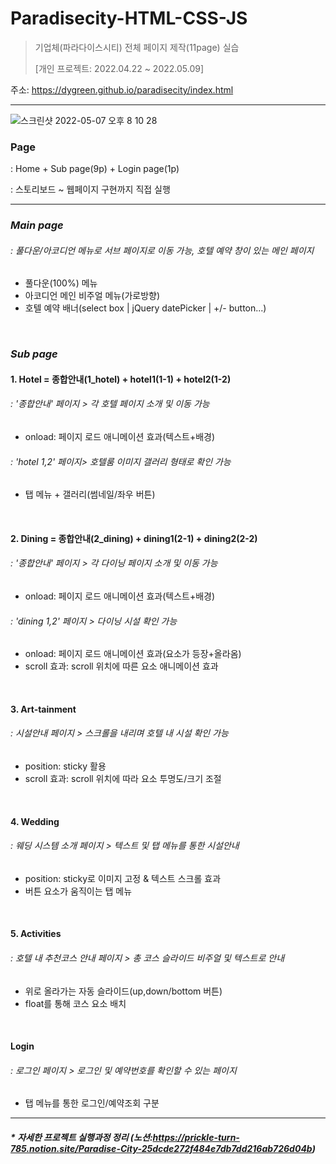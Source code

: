 # Paradisecity-HTML-CSS-JS
> 기업체(파라다이스시티) 전체 페이지 제작(11page) 실습
> 
> [개인 프로젝트: 2022.04.22 ~ 2022.05.09]

주소: https://dygreen.github.io/paradisecity/index.html
***
![스크린샷 2022-05-07 오후 8 10 28](https://user-images.githubusercontent.com/95523625/173270895-a6cfe1a0-f75d-413b-87a2-2f990d274040.png)

### Page
: Home + Sub page(9p) + Login page(1p)

: 스토리보드 ~ 웹페이지 구현까지 직접 실행
***

### ***Main page***

###### : 풀다운/아코디언 메뉴로 서브 페이지로 이동 가능, 호텔 예약 창이 있는 메인 페이지
* 풀다운(100%) 메뉴
* 아코디언 메인 비주얼 메뉴(가로방향)
* 호텔 예약 배너(select box | jQuery datePicker | +/- button...)

<br>

### ***Sub page***
#### 1. Hotel = 종합안내(1_hotel) + hotel1(1-1) + hotel2(1-2)

###### : '종합안내' 페이지 > 각 호텔 페이지 소개 및 이동 가능
* onload: 페이지 로드 애니메이션 효과(텍스트+배경)

###### : 'hotel 1,2' 페이지> 호텔룸 이미지 갤러리 형태로 확인 가능
* 탭 메뉴 + 갤러리(썸네일/좌우 버튼)

<br>

#### 2. Dining = 종합안내(2_dining) + dining1(2-1) + dining2(2-2)

###### : '종합안내' 페이지 > 각 다이닝 페이지 소개 및 이동 가능
* onload: 페이지 로드 애니메이션 효과(텍스트+배경)

###### : 'dining 1,2' 페이지 > 다이닝 시설 확인 가능
* onload: 페이지 로드 애니메이션 효과(요소가 등장+올라옴)
* scroll 효과: scroll 위치에 따른 요소 애니메이션 효과

<br>

#### 3. Art-tainment

###### : 시설안내 페이지 > 스크롤을 내리며 호텔 내 시설 확인 가능
* position: sticky 활용
* scroll 효과: scroll 위치에 따라 요소 투명도/크기 조절 

<br>

#### 4. Wedding

###### : 웨딩 시스템 소개 페이지 > 텍스트 및 탭 메뉴를 통한 시설안내
* position: sticky로 이미지 고정 & 텍스트 스크롤 효과
* 버튼 요소가 움직이는 탭 메뉴

<br>

#### 5. Activities

###### : 호텔 내 추천코스 안내 페이지 > 총 코스 슬라이드 비주얼 및 텍스트로 안내
* 위로 올라가는 자동 슬라이드(up,down/bottom 버튼)
* float를 통해 코스 요소 배치

<br>

#### Login

###### : 로그인 페이지 > 로그인 및 예약번호를 확인할 수 있는 페이지
* 탭 메뉴를 통한 로그인/예약조회 구분

***
#### _* 자세한 프로젝트 실행과정 정리 (노션:https://prickle-turn-785.notion.site/Paradise-City-25dcde272f484e7db7dd216ab726d04b)_
